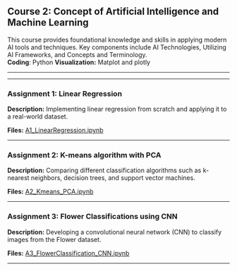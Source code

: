 ## Course 2: Concept of Artificial Intelligence and Machine Learning

This course provides foundational knowledge and skills in applying modern AI tools and techniques. Key components include AI Technologies, Utilizing AI Frameworks, and Concepts and Terminology.<br>
**Coding**: Python
**Visualization:** Matplot and plotly

---
---

### Assignment 1: Linear Regression

**Description:** Implementing linear regression from scratch and applying it to a real-world dataset.

**Files:** [A1_LinearRegression.ipynb](A1_LinearRegression.ipynb)

---

### Assignment 2: K-means algorithm with PCA

**Description:** Comparing different classification algorithms such as k-nearest neighbors, decision trees, and support vector machines.

**Files:** [A2_Kmeans_PCA.ipynb](A2_Kmeans_PCA.ipynb)

---

### Assignment 3: Flower Classifications using CNN

**Description:** Developing a convolutional neural network (CNN) to classify images from the Flower dataset.

**Files:** [A3_FlowerClassification_CNN.ipynb](A3_FlowerClassification_CNN.ipynb)

---